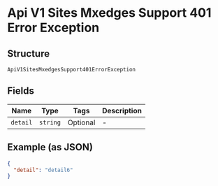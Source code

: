 
# Api V1 Sites Mxedges Support 401 Error Exception

## Structure

`ApiV1SitesMxedgesSupport401ErrorException`

## Fields

| Name | Type | Tags | Description |
|  --- | --- | --- | --- |
| `detail` | `string` | Optional | - |

## Example (as JSON)

```json
{
  "detail": "detail6"
}
```

